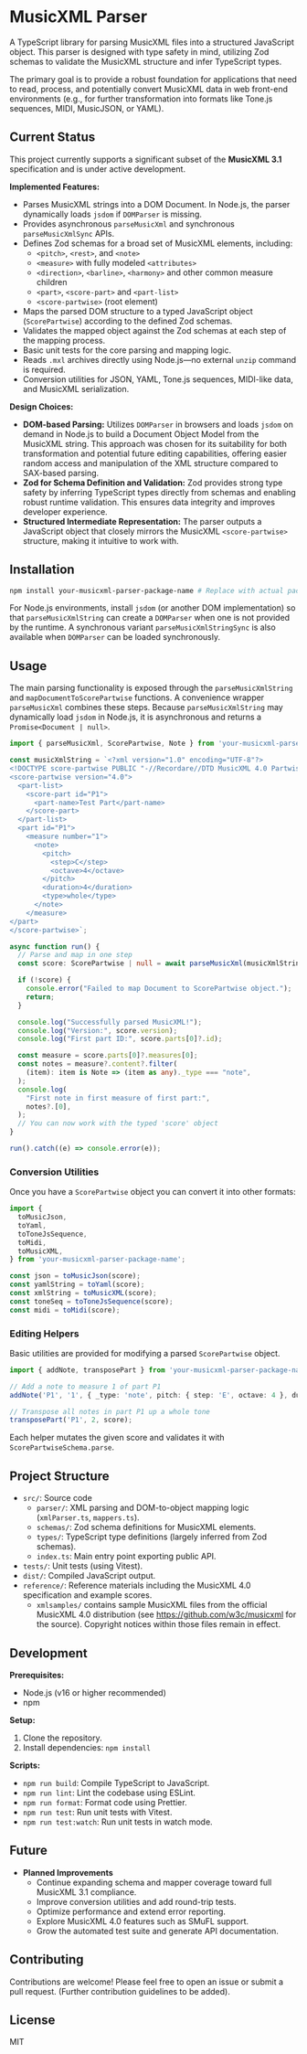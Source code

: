 # MusicXML Parser

A TypeScript library for parsing MusicXML files into a structured JavaScript object. This parser is designed with type safety in mind, utilizing Zod schemas to validate the MusicXML structure and infer TypeScript types.

The primary goal is to provide a robust foundation for applications that need to read, process, and potentially convert MusicXML data in web front-end environments (e.g., for further transformation into formats like Tone.js sequences, MIDI, MusicJSON, or YAML).

## Current Status

This project currently supports a significant subset of the **MusicXML 3.1** specification and is under active development.

**Implemented Features:**
*   Parses MusicXML strings into a DOM Document. In Node.js, the parser dynamically loads `jsdom` if `DOMParser` is missing.
*   Provides asynchronous `parseMusicXml` and synchronous `parseMusicXmlSync` APIs.
*   Defines Zod schemas for a broad set of MusicXML elements, including:
    *   `<pitch>`, `<rest>`, and `<note>`
    *   `<measure>` with fully modeled `<attributes>`
    *   `<direction>`, `<barline>`, `<harmony>` and other common measure children
    *   `<part>`, `<score-part>` and `<part-list>`
    *   `<score-partwise>` (root element)
*   Maps the parsed DOM structure to a typed JavaScript object (`ScorePartwise`) according to the defined Zod schemas.
*   Validates the mapped object against the Zod schemas at each step of the mapping process.
*   Basic unit tests for the core parsing and mapping logic.
*   Reads `.mxl` archives directly using Node.js—no external `unzip` command is required.
*   Conversion utilities for JSON, YAML, Tone.js sequences, MIDI-like data, and MusicXML serialization.

**Design Choices:**
*   **DOM-based Parsing:** Utilizes `DOMParser` in browsers and loads `jsdom` on demand in Node.js to build a Document Object Model from the MusicXML string. This approach was chosen for its suitability for both transformation and potential future editing capabilities, offering easier random access and manipulation of the XML structure compared to SAX-based parsing.
*   **Zod for Schema Definition and Validation:** Zod provides strong type safety by inferring TypeScript types directly from schemas and enabling robust runtime validation. This ensures data integrity and improves developer experience.
*   **Structured Intermediate Representation:** The parser outputs a JavaScript object that closely mirrors the MusicXML `<score-partwise>` structure, making it intuitive to work with.

## Installation

```bash
npm install your-musicxml-parser-package-name # Replace with actual package name once published
```

For Node.js environments, install `jsdom` (or another DOM implementation) so that `parseMusicXmlString` can create a `DOMParser` when one is not provided by the runtime. A synchronous variant `parseMusicXmlStringSync` is also available when `DOMParser` can be loaded synchronously.

## Usage

The main parsing functionality is exposed through the `parseMusicXmlString` and `mapDocumentToScorePartwise` functions. A convenience wrapper `parseMusicXml` combines these steps. Because `parseMusicXmlString` may dynamically load `jsdom` in Node.js, it is asynchronous and returns a `Promise<Document | null>`.

```typescript
import { parseMusicXml, ScorePartwise, Note } from 'your-musicxml-parser-package-name'; // Adjust import path

const musicXmlString = `<?xml version="1.0" encoding="UTF-8"?>
<!DOCTYPE score-partwise PUBLIC "-//Recordare//DTD MusicXML 4.0 Partwise//EN" "http://www.musicxml.org/dtds/partwise.dtd">
<score-partwise version="4.0">
  <part-list>
    <score-part id="P1">
      <part-name>Test Part</part-name>
    </score-part>
  </part-list>
  <part id="P1">
    <measure number="1">
      <note>
        <pitch>
          <step>C</step>
          <octave>4</octave>
        </pitch>
        <duration>4</duration>
        <type>whole</type>
      </note>
    </measure>
</part>
</score-partwise>`;

async function run() {
  // Parse and map in one step
  const score: ScorePartwise | null = await parseMusicXml(musicXmlString);

  if (!score) {
    console.error("Failed to map Document to ScorePartwise object.");
    return;
  }

  console.log("Successfully parsed MusicXML!");
  console.log("Version:", score.version);
  console.log("First part ID:", score.parts[0]?.id);

  const measure = score.parts[0]?.measures[0];
  const notes = measure?.content?.filter(
    (item): item is Note => (item as any)._type === "note",
  );
  console.log(
    "First note in first measure of first part:",
    notes?.[0],
  );
  // You can now work with the typed 'score' object
}

run().catch((e) => console.error(e));
```

### Conversion Utilities

Once you have a `ScorePartwise` object you can convert it into other formats:

```typescript
import {
  toMusicJson,
  toYaml,
  toToneJsSequence,
  toMidi,
  toMusicXML,
} from 'your-musicxml-parser-package-name';

const json = toMusicJson(score);
const yamlString = toYaml(score);
const xmlString = toMusicXML(score);
const toneSeq = toToneJsSequence(score);
const midi = toMidi(score);
```

### Editing Helpers

Basic utilities are provided for modifying a parsed `ScorePartwise` object.

```typescript
import { addNote, transposePart } from 'your-musicxml-parser-package-name';

// Add a note to measure 1 of part P1
addNote('P1', '1', { _type: 'note', pitch: { step: 'E', octave: 4 }, duration: 1 }, score);

// Transpose all notes in part P1 up a whole tone
transposePart('P1', 2, score);
```

Each helper mutates the given score and validates it with `ScorePartwiseSchema.parse`.

## Project Structure

*   `src/`: Source code
    *   `parser/`: XML parsing and DOM-to-object mapping logic (`xmlParser.ts`, `mappers.ts`).
    *   `schemas/`: Zod schema definitions for MusicXML elements.
    *   `types/`: TypeScript type definitions (largely inferred from Zod schemas).
    *   `index.ts`: Main entry point exporting public API.
*   `tests/`: Unit tests (using Vitest).
*   `dist/`: Compiled JavaScript output.
*   `reference/`: Reference materials including the MusicXML 4.0 specification and example scores.
    *   `xmlsamples/` contains sample MusicXML files from the official MusicXML 4.0 distribution (see <https://github.com/w3c/musicxml> for the source). Copyright notices within those files remain in effect.

## Development

**Prerequisites:**
*   Node.js (v16 or higher recommended)
*   npm

**Setup:**
1.  Clone the repository.
2.  Install dependencies: `npm install`

**Scripts:**
*   `npm run build`: Compile TypeScript to JavaScript.
*   `npm run lint`: Lint the codebase using ESLint.
*   `npm run format`: Format code using Prettier.
*   `npm run test`: Run unit tests with Vitest.
*   `npm run test:watch`: Run unit tests in watch mode.

## Future

*   **Planned Improvements**
    *   Continue expanding schema and mapper coverage toward full MusicXML 3.1 compliance.
    *   Improve conversion utilities and add round-trip tests.
    *   Optimize performance and extend error reporting.
    *   Explore MusicXML 4.0 features such as SMuFL support.
    *   Grow the automated test suite and generate API documentation.

## Contributing

Contributions are welcome! Please feel free to open an issue or submit a pull request.
(Further contribution guidelines to be added).

## License

MIT

